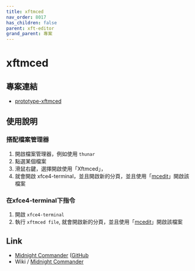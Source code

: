 ```yaml
---
title: xftmced
nav_order: 8017
has_children: false
parent: xft-editor
grand_parent: 專案
---
```


# xftmced


## 專案連結

* [prototype-xftmced](https://github.com/samwhelp/note-about-vim/tree/gh-pages/_demo/project/xft-editor/prototype/xftmced)


## 使用說明

### 搭配檔案管理器

1. 開啟檔案管理器，例如使用 `thunar`
2. 點選某個檔案
3. 滑鼠右鍵，選擇開啟使用「Xftmced」，
4. 就會開啟 xfce4-terminal，並且開啟新的分頁，並且使用「[mcedit](https://github.com/MidnightCommander/mc/tree/master/src/editor)」開啟該檔案

### 在xfce4-terminal下指令

1. 開啟 `xfce4-terminal`
2. 執行 `xftmced file`, 就會開啟新的分頁，並且使用「[mcedit](https://github.com/MidnightCommander/mc/tree/master/src/editor)」開啟該檔案


## Link

* [Midnight Commander](https://midnight-commander.org/) ([GitHub](https://github.com/MidnightCommander/mc)
* Wiki / [Midnight Commander](https://en.wikipedia.org/wiki/Midnight_Commander)
